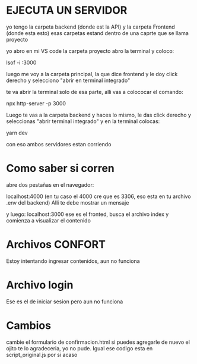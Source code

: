 # EJECUTA UN SERVIDOR
yo tengo la carpeta backend (donde est la API) y la carpeta Frontend (donde esta esto)
esas carpetas estand dentro de una caprte que se llama proyecto

yo abro en mi VS code la carpeta proyecto
abro la terminal y coloco:

lsof -i :3000

luego me voy a la carpeta principal, la que dice frontend y le doy click derecho y selecciono "abrir en terminal integrado"

te va abrir la terminal solo de esa parte, alli vas a colococar el comando:

npx http-server -p 3000

Luego te vas a la carpeta backend y haces lo mismo, le das click derecho y seleccionas "abrir terminal integrado" y en la terminal colocas:

yarn dev

con eso ambos servidores estan corriendo

# Como saber si corren

abre dos pestañas en el navegador:

localhost:4000 (en tu caso el 4000 cre que es 3306, eso esta en tu archivo .env del backend)
Alli te debe mostrar un mensaje 

y luego:
localhost:3000
ese es el fronted, busca el archivo index y comienza a visualizar el contenido


# Archivos CONFORT
Estoy intentando ingresar contenidos, aun no funciona

# Archivo login
Ese es el de iniciar sesion pero aun no funciona


# Cambios
cambie el formulario de confirmacion.html
si puedes agregarle de nuevo el ojito te lo agradeceria, yo no pude. Igual ese codigo esta en script_original.js por si acaso

